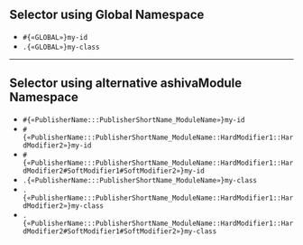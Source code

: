 ## Selector using Global Namespace

 - `#{«GLOBAL»}my-id`
 - `.{«GLOBAL»}my-class`

_____

## Selector using alternative ashivaModule Namespace

 - `#{«PublisherName:::PublisherShortName_ModuleName»}my-id`
 - `#{«PublisherName:::PublisherShortName_ModuleName::HardModifier1::HardModifier2»}my-id`
 - `#{«PublisherName:::PublisherShortName_ModuleName::HardModifier1::HardModifier2#SoftModifier1#SoftModifier2»}my-id`
 - `.{«PublisherName:::PublisherShortName_ModuleName»}my-class`
 - `.{«PublisherName:::PublisherShortName_ModuleName::HardModifier1::HardModifier2»}my-class`
 - `.{«PublisherName:::PublisherShortName_ModuleName::HardModifier1::HardModifier2#SoftModifier1#SoftModifier2»}my-class`
